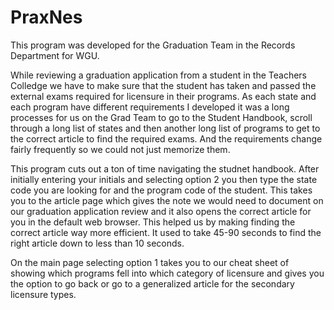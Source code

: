 # PraxNes

This program was developed for the Graduation Team in the Records Department for WGU.

While reviewing a graduation application from a student in the Teachers Colledge we have to make sure that the student has taken and passed the external exams required for licensure
in their programs.  As each state and each program have different requirements I developed it was a long processes for us on the Grad Team to go to the Student Handbook, scroll through
a long list of states and then another long list of programs to get to the correct article to find the required exams.  And the requirements change fairly frequently so we could not just
memorize them.  

This program cuts out a ton of time navigating the studnet handbook.  After initially entering your initials and selecting option 2 you then type the state code you are looking for and the
program code of the student.  This takes you to the article page which gives the note we would need to document on our graduation application review and it also opens the correct article for
you in the default web browser.  This helped us by making finding the correct article way more efficient.  It used to take 45-90 seconds to find the right article down to less than 10 seconds. 

On the main page selecting option 1 takes you to our cheat sheet of showing which programs fell into which category of licensure and gives you the option to go back or go to a generalized article for
the secondary licensure types.   
